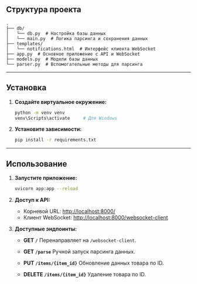## Структура проекта

```
.
├── db/
│   └── db.py  # Настройка базы данных
│   └── main.py  # Логика парсинга и сохранения данных
├── templates/
│   └── notifications.html  # Интерфейс клиента WebSocket
├── app.py  # Основное приложение с API и WebSocket
├── models.py  # Модели базы данных
└── parser.py  # Вспомогательные методы для парсинга

```

---

## Установка

1. **Создайте виртуальное окружение:**
   ```bash
   python -m venv venv
   venv\Scripts\activate     # Для Windows
   ```

2. **Установите зависимости:**
   ```bash
   pip install -r requirements.txt
   ```

---

## Использование

1. **Запустите приложение:**
   ```bash
   uvicorn app:app --reload
   ```

2. **Доступ к API:**
   - Корневой URL: [http://localhost:8000/](http://localhost:8000/)
   - Клиент WebSocket: [http://localhost:8000/websocket-client](http://localhost:8000/websocket-client)

3. **Доступные эндпоинты:**

   - **GET `/`**
     Перенаправляет на `/websocket-client`.

   - **GET `/parse`**
     Ручной запуск парсинга данных.

   - **PUT `/items/{item_id}`**
     Обновление данных товара по ID.

   - **DELETE `/items/{item_id}`**
     Удаление товара по ID.